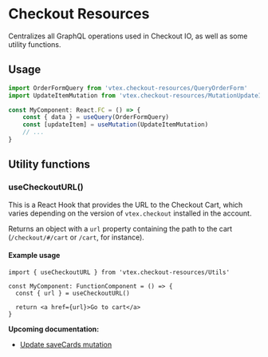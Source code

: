 # Checkout Resources

Centralizes all GraphQL operations used in Checkout IO, as well as some utility functions.

## Usage

```ts
import OrderFormQuery from 'vtex.checkout-resources/QueryOrderForm'
import UpdateItemMutation from 'vtex.checkout-resources/MutationUpdateItem'

const MyComponent: React.FC = () => {
    const { data } = useQuery(OrderFormQuery)
    const [updateItem] = useMutation(UpdateItemMutation)
    // ...
}
```

## Utility functions

### useCheckoutURL()

This is a React Hook that provides the URL to the Checkout Cart, which varies depending on the version of `vtex.checkout` installed in the account.

Returns an object with a `url` property containing the path to the cart (`/checkout/#/cart` or `/cart`, for instance).

#### Example usage

```tsx
import { useCheckoutURL } from 'vtex.checkout-resources/Utils'

const MyComponent: FunctionComponent = () => {
  const { url } = useCheckoutURL()
  
  return <a href={url}>Go to cart</a>
}
```


**Upcoming documentation:**

 - [Update saveCards mutation](https://github.com/vtex-apps/checkout-resources/pull/26)